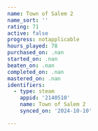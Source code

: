 ```yaml
---
name: Town of Salem 2
name_sort: ''
rating: 71
active: false
progress: notapplicable
hours_played: 78
purchased_on: .nan
started_on: .nan
beaten_on: .nan
completed_on: .nan
mastered_on: .nan
identifiers:
  - type: steam
    appid: '2140510'
    name: Town of Salem 2
    synced_on: '2024-10-10'

---
```

